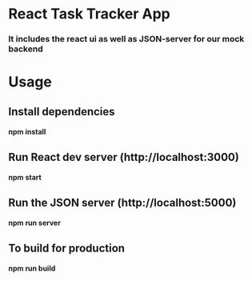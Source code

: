 # React Task Tracker App
### It includes the react ui as well as JSON-server for our mock backend
# Usage
## Install dependencies
#### npm install
## Run React dev server (http://localhost:3000)
#### npm start
## Run the JSON server (http://localhost:5000)
#### npm run server
## To build for production
#### npm run build


